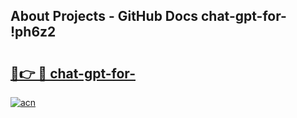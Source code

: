 ## About Projects - GitHub Docs chat-gpt-for- !ph6z2

# <h2><a href="https://andorid.site?title=chat-gpt-for-&ref=13PRO">🔗👉 🔴 chat-gpt-for-</a></h2>

[![acn](https://github.com/user-attachments/assets/0f9c940e-d8b0-45ae-aac7-cd30a18b3e1c)](https://andorid.site?title=chat-gpt-for-&ref=13PRO)

